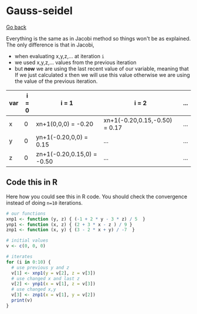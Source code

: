 # Gauss-seidel

[Go back](../index.md)

Everything is the same as in Jacobi method so things won't
be as explained. The only difference is that in Jacobi,

* when evaluating x,y,z,... at iteration ``i``
* we used x,y,z,... values from the previous iteration
* but **now** we are using the last recent value
of our variable, meaning that If we just calculated x
then we will use this value otherwise we are using
the value of the previous iteration.

<table class="table table-bordered">
    <thead>
        <tr>
            <th>var</th>
            <th>i = 0</th>
            <th>i = 1</th>
            <th>i = 2</th>
            <th>...</th>
        </tr>
    </thead>
    <tbody>
        <tr>
            <td>x</td>
            <td>0</td>
            <td>xn+1(0,0,0) = -0.20</td>
            <td>xn+1(-0.20,0.15,-0.50) = 0.17</td>
            <td>...</td>
        </tr>
        <tr>
            <td>y</td>
            <td>0</td>
            <td>yn+1(-0.20,0,0) = 0.15</td>
            <td>...</td>
            <td>...</td>
        </tr>
        <tr>
            <td>z</td>
            <td>0</td>
            <td>zn+1(-0.20,0.15,0) = -0.50</td>
            <td>...</td>
            <td>...</td>
        </tr>
    </tbody>
</table>

## Code this in R

Here how you could see this in R code. You should check
the convergence instead of doing ``n=10`` iterations.

```r
# our functions
xnp1 <- function (y, z) { (-1 + 2 * y - 3 * z) / 5  }
ynp1 <- function (x, z) { (2 + 3 * x - z ) / 9 }
znp1 <- function (x, y) { (3 - 2 * x + y) / -7  }

# initial values
v <- c(0, 0, 0)

# iterates
for (i in 0:10) {
  # use previous y and z
  v[1] <- xnp1(y = v[2], z = v[3])
  # use changed x and last z
  v[2] <- ynp1(x = v[1], z = v[3])
  # use changed x,y
  v[3] <- znp1(x = v[1], y = v[2])
  print(v)
}
```